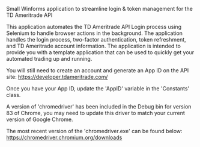 Small Winforms application to streamline login & token management for the TD Ameritrade API

This application automates the TD Ameritrade API Login process using Selenium to handle browser actions in the background. The application handles the login process, two-factor authentication, token refreshment, and TD Ameritrade account information. The application is intended to provide you with a template application that can be used to quickly get your automated trading up and running.

You will still need to create an account and generate an App ID on the API site: https://developer.tdameritrade.com/

Once you have your App ID, update the 'AppID' variable in the 'Constants' class.

A version of 'chromedriver' has been included in the Debug bin for version 83 of Chrome, you may need to update this driver to match your current version of Google Chrome.

The most recent version of the 'chromedriver.exe' can be found below: https://chromedriver.chromium.org/downloads
